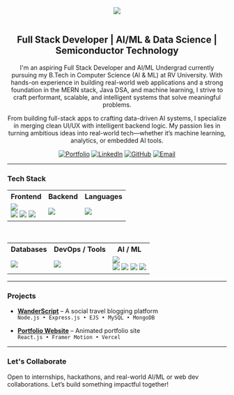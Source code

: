 <div align="center">
  <img src="https://capsule-render.vercel.app/api?type=blur&color=gradient&height=300&section=header&text=Hey!%20I'm%20Kushal%20Sathyanarayan&fontColor=FFFFFF&fontSize=45"/>
</div>

<br />
<div align="center">

## Full Stack Developer | AI/ML & Data Science | Semiconductor Technology

I'm an aspiring Full Stack Developer and AI/ML Undergrad currently pursuing my B.Tech in Computer Science (AI & ML) at RV University. With hands-on experience in building real-world web applications and a strong foundation in the MERN stack, Java DSA, and machine learning, I strive to craft performant, scalable, and intelligent systems that solve meaningful problems.

From building full-stack apps to crafting data-driven AI systems, I specialize in merging clean UI/UX with intelligent backend logic. My passion lies in turning ambitious ideas into real-world tech—whether it’s machine learning, analytics, or embedded AI tools.

[![Portfolio](https://img.shields.io/badge/Portfolio-000000?style=for-the-badge&logo=vercel&logoColor=white)](https://kushal-sathyanarayan.vercel.app)
[![LinkedIn](https://img.shields.io/badge/LinkedIn-0077B5?style=for-the-badge&logo=linkedin&logoColor=white)](https://www.linkedin.com/in/kushal-s-rv-university/)
[![GitHub](https://img.shields.io/badge/GitHub-171515?style=for-the-badge&logo=github)](https://github.com/kushal-script)
[![Email](https://img.shields.io/badge/Email-D14836?style=for-the-badge&logo=gmail&logoColor=white)](mailto:kushalsathyanarayan@gmail.com)

</div>

---

###  Tech Stack

<div align="center">
  <table>
    <tr>
      <th>Frontend</th>
      <th>Backend</th>
      <th>Languages</th>
    </tr>
    <tr>
      <td>
        <img src="https://skillicons.dev/icons?i=react,html,css,bootstrap,tailwind&theme=light" /><br />
        <img src="https://img.shields.io/badge/Framer%20Motion-black?style=for-the-badge&logo=framer&logoColor=white"/>
        <img src="https://img.shields.io/badge/GSAP-88CE02?style=for-the-badge&logo=greensock&logoColor=black"/>
        <img src="https://img.shields.io/badge/EJS-333333?style=for-the-badge&logo=ejs&logoColor=white" />
      </td>
      <td>
        <img src="https://skillicons.dev/icons?i=nodejs,express,django&theme=light" />
      </td>
      <td>
        <img src="https://skillicons.dev/icons?i=javascript,java,python,c,cpp&theme=light" />
      </td>
    </tr>
  </table>

  <br />

  <table>
    <tr>
      <th>Databases</th>
      <th>DevOps / Tools</th>
      <th>AI / ML</th>
    </tr>
    <tr>
      <td>
        <img src="https://skillicons.dev/icons?i=mysql,mongodb&theme=light" />
      </td>
      <td>
        <img src="https://skillicons.dev/icons?i=git,vercel,figma&theme=light" />
      </td>
      <td>
        <img src="https://skillicons.dev/icons?i=python&theme=light" /><br />
        <img src="https://img.shields.io/badge/NumPy-013243?style=for-the-badge&logo=numpy&logoColor=white"/>
        <img src="https://img.shields.io/badge/Pandas-150458?style=for-the-badge&logo=pandas&logoColor=white"/>
        <img src="https://img.shields.io/badge/Seaborn-005f73?style=for-the-badge"/>
        <img src="https://img.shields.io/badge/scikit--learn-F7931E?style=for-the-badge&logo=scikit-learn&logoColor=white"/>
      </td>
    </tr>
  </table>
</div>

---

###  Projects

- **[WanderScript](https://github.com/kushal-script/WanderScript.git)** – A social travel blogging platform  
  `Node.js • Express.js • EJS • MySQL • MongoDB`

- **[Portfolio Website](https://github.com/kushal-script/portfolio.git)** – Animated portfolio site  
  `React.js • Framer Motion • Vercel`

---

###  Let's Collaborate

Open to internships, hackathons, and real-world AI/ML or web dev collaborations. Let’s build something impactful together!
